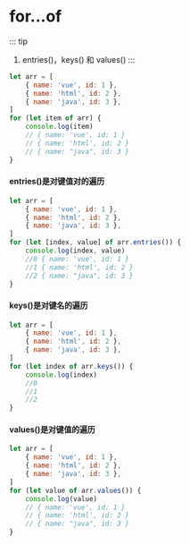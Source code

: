 # for...of

::: tip
1.  entries()，keys() 和 values()
:::

```js
let arr = [
	{ name: 'vue', id: 1 },
	{ name: 'html', id: 2 },
	{ name: 'java', id: 3 },
]
for (let item of arr) {
	console.log(item)
	// { name: 'vue', id: 1 }
	// { name: 'html', id: 2 }
	// { name: "java", id: 3 }
}
```

#### entries()是对键值对的遍历

```js
let arr = [
	{ name: 'vue', id: 1 },
	{ name: 'html', id: 2 },
	{ name: 'java', id: 3 },
]
for (let [index, value] of arr.entries()) {
	console.log(index, value)
	//0 { name: 'vue', id: 1 }
	//1 { name: 'html', id: 2 }
	//2 { name: "java", id: 3 }
}
```

#### keys()是对键名的遍历

```js
let arr = [
	{ name: 'vue', id: 1 },
	{ name: 'html', id: 2 },
	{ name: 'java', id: 3 },
]
for (let index of arr.keys()) {
	console.log(index)
	//0
	//1
	//2
}
```
#### values()是对键值的遍历
```js
let arr = [
	{ name: 'vue', id: 1 },
	{ name: 'html', id: 2 },
	{ name: 'java', id: 3 },
]
for (let value of arr.values()) {
	console.log(value)
	// { name: 'vue', id: 1 }
	// { name: 'html', id: 2 }
	// { name: "java", id: 3 }
}
```
